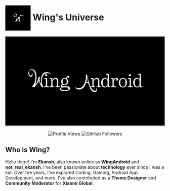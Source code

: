 # <img src="https://raw.githubusercontent.com/real-ekansh/real-ekansh/main/logo.jpg" width="80" valign="middle"/> Wing's Universe
![Banner](https://raw.githubusercontent.com/real-ekansh/real-ekansh/main/banner.jpg)

<p align="center">
  <!-- Profile Views -->
  <img src="https://komarev.com/ghpvc/?username=real-ekansh&label=%20Profile%20Views&color=blueviolet&style=for-the-badge" alt="Profile Views"/>

  <!-- Followers -->
  <img src="https://img.shields.io/github/followers/real-ekansh?label=Followers&logo=github&style=for-the-badge&color=brightgreen" alt="GitHub Followers"/>
</p>

## Who is Wing?

Hello there! I'm **Ekansh**, also known online as **WingAndroid** and **not_real_ekansh**. I've been passionate about **technology** ever since I was a kid. Over the years, I've explored Coding, Gaming, Android App Development, and more. I've also contributed as a **Theme Designer** and **Community Moderator** for **Xiaomi Global**.
